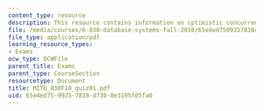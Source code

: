 ```yaml
---
content_type: resource
description: This resource contains information on cptimistic concurrency control.
file: /media/courses/6-830-database-systems-fall-2010/65e4ed7599357838d7300e3195f05fa0_MIT6_830F10_quiz01.pdf
file_type: application/pdf
learning_resource_types:
- Exams
ocw_type: OCWFile
parent_title: Exams
parent_type: CourseSection
resourcetype: Document
title: MIT6_830F10_quiz01.pdf
uid: 65e4ed75-9935-7838-d730-0e3195f05fa0
---
```

